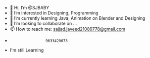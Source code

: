 - 👋 Hi, I’m @SJBABY
- 👀 I’m interested in Designing, Programming 
- 🌱 I’m currently learning Java, Animation on Blender and Designing 
- 💞️ I’m looking to collaborate on ...
- 📫 How to reach me: sajjad.javeed21089778@gmail.com
-                     9633420673
- I'm still Learning 

<!---
SJBABY/SJBABY is a ✨ special ✨ repository because its `README.md` (this file) appears on your GitHub profile.
You can click the Preview link to take a look at your changes.
--->
